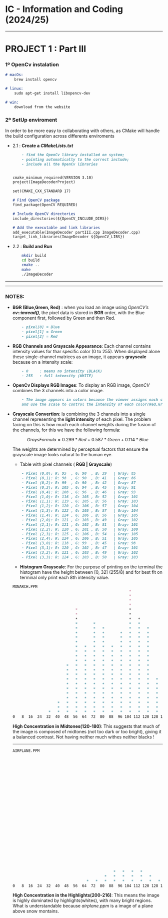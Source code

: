 # IC - Information and Coding (2024/25)
---
# PROJECT 1 : Part III

### **1º** OpenCv instalation

```md
# macOs:
    brew install opencv

# linux:
    sudo apt-get install libopencv-dev

# win:
    download from the website
```

### **2º** SetUp enviroment
In order to be more easy to collaborating with others, as CMake will handle the build configuration across differents enviroments

- 2.1 : **Create a *CMakeLists.txt***
    ```md
        - find the OpenCv library installed on system;
        - pointing automatically to the correct include;
        - include all the OpenCv libraries

    
    cmake_minimum_required(VERSION 3.10)
    project(ImageDecoderProject)

    set(CMAKE_CXX_STANDARD 17)

    # Find OpenCV package
    find_package(OpenCV REQUIRED)

    # Include OpenCV directories
    include_directories(${OpenCV_INCLUDE_DIRS})

    # Add the executable and link libraries
    add_executable(ImageDecoder partIII.cpp ImageDecoder.cpp)
    target_link_libraries(ImageDecoder ${OpenCV_LIBS})
    ```

- 2.2 : **Build and Run**
    ```bash
        mkdir build
        cd build
        cmake ..
        make
        ./ImageDecoder
    ```


---
---
### NOTES:

- **BGR (Blue,Green, Red)** :
    when you load an image using *OpenCV’s* ***cv::imread()***, the pixel data is stored in **BGR** order, with the Blue component first, followed by Green and then Red.
    ```md
        - pixel[0] = Blue
        - pixel[1] = Green
        - pixel[2] = Red
    ```
- **RGB Channels and Grayscale Appearance**:
    Each channel contains intensity values for thar specific color (0 to 255).
    When displayed alone these single-channel matrices as an image, it appears **grayscale** because on a intensity scale:
    ```md
        - 0     : means no intensity (BLACK) 
        - 255   : full intensity (WHITE)
    ```
    
- **OpenCv Displays RGB Images**:
    To display an RGB image, *OpenCV* combines the 3 channels into a color image.
    ```md
        - The image appears in colors because the viewer assigns each channel to the specific color 
        and use the scale to control the intensity of each color(Red,Green,Blue)
    ```

- **Grayscale Convertion**:
    Is combining the 3 channels into a single channel representing the **light intensity** of each pixel.
    The problem facing on this is how much each channel weights during the fusion of the channels, for this we have the following formula:
    ```math
    GraysFormula = 0.299 * Red + 0.587 * Green + 0.114 * Blue
    ```
    The weights are determined by perceptual factors that ensure the grayscale image looks natural to the human eye.
    - Table with pixel channels ( **RGB | Grayscale**)
    ```md
        - Pixel (0,0): R: 95  , G: 90  , B: 39   | Gray: 85  
        - Pixel (0,1): R: 98  , G: 90  , B: 41   | Gray: 86  
        - Pixel (0,2): R: 99  , G: 90  , B: 42   | Gray: 87  
        - Pixel (0,3): R: 105 , G: 94  , B: 45   | Gray: 91  
        - Pixel (0,4): R: 108 , G: 96  , B: 46   | Gray: 93  
        - Pixel (1,0): R: 116 , G: 103 , B: 52   | Gray: 101 
        - Pixel (1,1): R: 119 , G: 105 , B: 56   | Gray: 103 
        - Pixel (1,2): R: 120 , G: 106 , B: 57   | Gray: 104 
        - Pixel (1,3): R: 122 , G: 105 , B: 57   | Gray: 104 
        - Pixel (1,4): R: 124 , G: 106 , B: 56   | Gray: 105 
        - Pixel (2,0): R: 121 , G: 103 , B: 49   | Gray: 102 
        - Pixel (2,1): R: 121 , G: 102 , B: 51   | Gray: 101 
        - Pixel (2,2): R: 120 , G: 101 , B: 50   | Gray: 100 
        - Pixel (2,3): R: 125 , G: 106 , B: 54   | Gray: 105 
        - Pixel (2,4): R: 124 , G: 106 , B: 51   | Gray: 105 
        - Pixel (3,0): R: 118 , G: 99  , B: 45   | Gray: 98  
        - Pixel (3,1): R: 120 , G: 102 , B: 47   | Gray: 101 
        - Pixel (3,2): R: 121 , G: 103 , B: 49   | Gray: 102 
        - Pixel (3,3): R: 124 , G: 103 , B: 50   | Gray: 103
    ```

    - **Histogram Grayscale**:
        For the purpose of printing on the terminal the histogram have the height between [0,  32] (255/8) and for best fit on terminal only print each 8th intensity value.
    ```md 
    MONARCH.PPM                                                                                                                         
                                                        *                                                                          
                                                        *                                                                          
                                                        *                                                                          
                                                        *                                                                          
                                *                       *                                                                          
                                *                       *                                                                          
                                *                       *   *                                                                      
                                *       *               *   *                                                                      
                                *       *   *           *   *   *                                                                  
                                *       *   *       *   *   *   *                                                                  
                                *       *   *       *   *   *   *                                                                  
                                *       *   *       *   *   *   *                                                                  
                                *   *   *   *   *   *   *   *   *                                                                  
                                *   *   *   *   *   *   *   *   *                                                                  
                                *   *   *   *   *   *   *   *   *                                                                  
                                *   *   *   *   *   *   *   *   *                                                                  
                            *   *   *   *   *   *   *   *   *   *                                                                  
                            *   *   *   *   *   *   *   *   *   *                                                                  
                            *   *   *   *   *   *   *   *   *   *                                                                  
                            *   *   *   *   *   *   *   *   *   *   *                                                              
                            *   *   *   *   *   *   *   *   *   *   *                                                              
                            *   *   *   *   *   *   *   *   *   *   *   *                                                          
                            *   *   *   *   *   *   *   *   *   *   *   *           *               *   *                          
                            *   *   *   *   *   *   *   *   *   *   *   *   *       *   *           *   *                          
                        *   *   *   *   *   *   *   *   *   *   *   *   *   *   *   *   *   *   *   *   *                          
                        *   *   *   *   *   *   *   *   *   *   *   *   *   *   *   *   *   *   *   *   *           *              
                    *   *   *   *   *   *   *   *   *   *   *   *   *   *   *   *   *   *   *   *   *   *   *   *   *              
    0   8  16  24  32  40  48  56  64  72  80  88  96 104 112 120 128 136 144 152 160 168 176 184 192 200 208 216 224 232 240 248 
    ```
    **High Concentration in Midtones(120-180)**: This suggests that much of the image is composed of midtones (not too dark or too bright), giving it a balanced contrast. Not having neither much withes neither blacks !

    ---
    ```md 
    AIRPLANE.PPM                                                                                                                         
                                                                                                         *                      
                                                                                                         *                      
                                                                                                         *                      
                                                                                                         *                      
                                                                                                         *                      
                                                                                                         *                      
                                                                                                     *   *                      
                                                                                                     *   *                      
                                                                                                     *   *                      
                                                                                                     *   *                      
                                                                                                     *   *   *                  
                                                                                                     *   *   *                  
                                                                                                     *   *   *                  
                                                                                                     *   *   *                  
                                                                                                     *   *   *                  
                                                                                                     *   *   *                  
                                                                                                     *   *   *                  
                                                                                                     *   *   *                  
                                                                                                 *   *   *   *                  
                                                                                                 *   *   *   *                  
                                                                                                 *   *   *   *                  
                                                                                                 *   *   *   *                  
                                                                                                 *   *   *   *                  
                                                                                                 *   *   *   *                  
                                                                                             *   *   *   *   *                  
                                                 *   *   *   *                               *   *   *   *   *                  
                                             *   *   *   *   *   *               *   *   *   *   *   *   *   *                  
                                     *   *   *   *   *   *   *   *   *   *   *   *   *   *   *   *   *   *   *                  
  0   8  16  24  32  40  48  56  64  72  80  88  96 104 112 120 128 136 144 152 160 168 176 184 192 200 208 216 224 232 240 248 
    ```
    **High Concentration in the Highlights(200-216)**: This means the image is highly dominated by highlights(whites), with many bright regions. What is understandable because *airplane.ppm* is a image of a plane above snow montains.